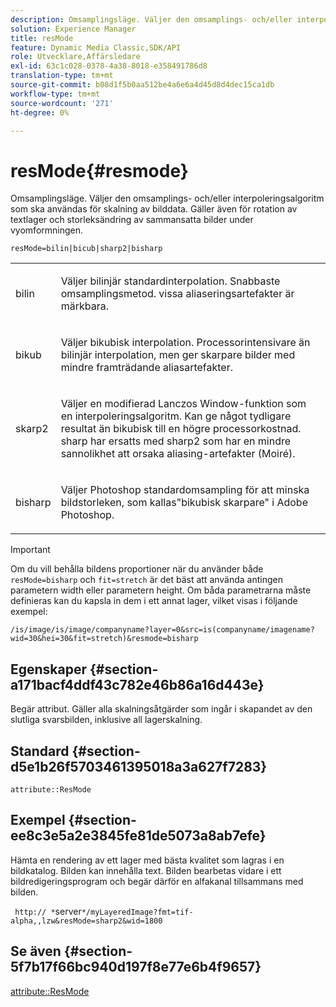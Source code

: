 ```yaml
---
description: Omsamplingsläge. Väljer den omsamplings- och/eller interpoleringsalgoritm som ska användas för skalning av bilddata. Gäller även för rotation av textlager och storleksändring av sammansatta bilder under vyomformningen.
solution: Experience Manager
title: resMode
feature: Dynamic Media Classic,SDK/API
role: Utvecklare,Affärsledare
exl-id: 63c1c028-0378-4a38-8018-e358491786d8
translation-type: tm+mt
source-git-commit: b08d1f5b0aa512be4a6e6a4d45d8d4dec15ca1db
workflow-type: tm+mt
source-wordcount: '271'
ht-degree: 0%

---
```


# resMode{#resmode}

Omsamplingsläge. Väljer den omsamplings- och/eller interpoleringsalgoritm som ska användas för skalning av bilddata. Gäller även för rotation av textlager och storleksändring av sammansatta bilder under vyomformningen.

`resMode=bilin|bicub|sharp2|bisharp`

<table id="table_FD658AC521E24EB9ADBB87F98549BC3B"> 
 <tbody> 
  <tr> 
   <td colname="col1"> <p> <span class="codeph"> bilin  </span> </p> </td> 
   <td colname="col2"> <p>Väljer bilinjär standardinterpolation. Snabbaste omsamplingsmetod. vissa aliaseringsartefakter är märkbara. </p> </td> 
  </tr> 
  <tr> 
   <td colname="col1"> <p> <span class="codeph"> bikub  </span> </p> </td> 
   <td colname="col2"> <p>Väljer bikubisk interpolation. Processorintensivare än bilinjär interpolation, men ger skarpare bilder med mindre framträdande aliasartefakter. </p> </td> 
  </tr> 
  <tr> 
   <td colname="col1"> <p> <span class="codeph"> skarp2  </span> </p> </td> 
   <td colname="col2"> <p>Väljer en modifierad Lanczos Window-funktion som en interpoleringsalgoritm. Kan ge något tydligare resultat än bikubisk till en högre processorkostnad. <span class="codeph"> sharp  </span> har ersatts med  <span class="codeph"> sharp2  </span>som har en mindre sannolikhet att orsaka aliasing-artefakter (Moiré). </p> </td> 
  </tr> 
  <tr> 
   <td colname="col1"> <p> <span class="codeph"> bisharp  </span> </p> </td> 
   <td colname="col2"> <p>Väljer Photoshop standardomsampling för att minska bildstorleken, som kallas"bikubisk skarpare" i Adobe Photoshop. </p> </td> 
  </tr> 
 </tbody> 
</table>

>[!IMPORTANT]
>
>Om du vill behålla bildens proportioner när du använder både `resMode=bisharp` och `fit=stretch` är det bäst att använda antingen parametern width eller parametern height. Om båda parametrarna måste definieras kan du kapsla in dem i ett annat lager, vilket visas i följande exempel:
>
>`/is/image/is/image/companyname?layer=0&src=is(companyname/imagename?wid=30&hei=30&fit=stretch)&resmode=bisharp`

## Egenskaper {#section-a171bacf4ddf43c782e46b86a16d443e}

Begär attribut. Gäller alla skalningsåtgärder som ingår i skapandet av den slutliga svarsbilden, inklusive all lagerskalning.

## Standard {#section-d5e1b26f5703461395018a3a627f7283}

`attribute::ResMode`

## Exempel {#section-ee8c3e5a2e3845fe81de5073a8ab7efe}

Hämta en rendering av ett lager med bästa kvalitet som lagras i en bildkatalog. Bilden kan innehålla text. Bilden bearbetas vidare i ett bildredigeringsprogram och begär därför en alfakanal tillsammans med bilden.

` http:// *`server`*/myLayeredImage?fmt=tif-alpha,,lzw&resMode=sharp2&wid=1800`

## Se även {#section-5f7b17f66bc940d197f8e77e6b4f9657}

[attribute::ResMode](../../../../../is-api/image-catalog/image-serving-api-ref/c-image-catalog-reference/c-attributes-reference/r-is-cat-resmode.md#reference-609095ef568743a086f28d87c54dafa2)
